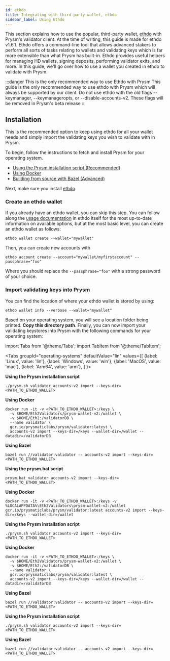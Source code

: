 ```yaml
---
id: ethdo
title: Integrating with third-party wallet, ethdo
sidebar_label: Using Ethdo
---
```


This section explains how to use the popular, third-party wallet, [ethdo](https://github.com/wealdtech/ethdo/tree/v1.6.1) with Prysm's validator client. At the time of writing, this guide is made for ethdo v1.6.1. Ethdo offers a command-line tool that allows advanced stakers to perform all sorts of tasks relating to wallets and validating keys which is far more extensible than what Prysm has built-in. Ethdo provides useful helpers for managing HD wallets, signing deposits, performing validator exits, and more. In this guide, we'll go over how to use a wallet you created in ethdo to validate with Prysm.

:::danger This is the only recommended way to use Ethdo with Prysm
This guide is the only recommended way to use ethdo with Prysm which will always be supported by our client. Do not use ethdo with the old flags --keymanager, --keymanageropts, or --disable-accounts-v2. These flags will be removed in Prysm's beta release
:::

## Installation

This is the recommended option to keep using ethdo for all your wallet needs and simply import the validating keys you wish to validate with in Prysm.

To begin, follow the instructions to fetch and install Prysm for your operating system.

* [Using the Prysm installation script (Recommended)](/docs/install/install-with-script)
* [Using Docker](/docs/install/install-with-docker)
* [Building from source with Bazel (Advanced)](/docs/install/install-with-bazel)

Next, make sure you install [ethdo](https://github.com/wealdtech/ethdo/tree/v1.6.1).

### Create an ethdo wallet

If you already have an ethdo wallet, you can skip this step. You can follow along the [usage documentation](https://github.com/wealdtech/ethdo/blob/master/docs/usage.md#create-1) in ethdo itself for the most up-to-date information on available options, but at the most basic level, you can create an ethdo wallet as follows:

```
ethdo wallet create --wallet="mywallet"
```

Then, you can create new accounts with
```
ethdo account create --account="mywallet/myfirstaccount" --passphrase="foo"
```

Where you should replace the `--passphrase="foo"` with a strong password of your choice. 

### Import validating keys into Prysm

You can find the location of where your ethdo wallet is stored by using:

```
ethdo wallet info --verbose --wallet="mywallet"
```

Based on your operating system, you will see a location folder being printed. **Copy this directory path**. Finally, you can now import your validating keystores into Prysm with the following commands for your operating system:

import Tabs from '@theme/Tabs';
import TabItem from '@theme/TabItem';

<Tabs
  groupId="operating-systems"
  defaultValue="lin"
  values={[
    {label: 'Linux', value: 'lin'},
    {label: 'Windows', value: 'win'},
    {label: 'MacOS', value: 'mac'},
    {label: 'Arm64', value: 'arm'},
  ]
}>
<TabItem value="lin">

**Using the Prysm installation script**

```text
./prysm.sh validator accounts-v2 import --keys-dir=<PATH_TO_ETHDO_WALLET>
```

**Using Docker**

```text
docker run -it -v <PATH_TO_ETHDO_WALLET>:/keys \
  -v $HOME/Eth2Validators/prysm-wallet-v2:/wallet \
  -v $HOME/Eth2:/validatorDB \
  --name validator \
  gcr.io/prysmaticlabs/prysm/validator:latest \
  accounts-v2 import --keys-dir=/keys --wallet-dir=/wallet --datadir=/validatorDB
```

**Using Bazel**

```text
bazel run //validator:validator -- accounts-v2 import --keys-dir=<PATH_TO_ETHDO_WALLET>
```

</TabItem>
<TabItem value="win">

**Using the prysm.bat script**

```text
prysm.bat validator accounts-v2 import --keys-dir=<PATH_TO_ETHDO_WALLET>
```

**Using Docker**

```text
docker run -it -v <PATH_TO_ETHDO_WALLET>:/keys -v %LOCALAPPDATA%\Eth2Validators\prysm-wallet-v2:/wallet gcr.io/prysmaticlabs/prysm/validator:latest accounts-v2 import --keys-dir=/keys --wallet-dir=/wallet
```

</TabItem>
<TabItem value="mac">

**Using the Prysm installation script**

```text
./prysm.sh validator accounts-v2 import --keys-dir=<PATH_TO_ETHDO_WALLET>
```

**Using Docker**

```text
docker run -it -v <PATH_TO_ETHDO_WALLET>:/keys \
  -v $HOME/Eth2Validators/prysm-wallet-v2:/wallet \
  -v $HOME/Eth2:/validatorDB \
  --name validator \
  gcr.io/prysmaticlabs/prysm/validator:latest \
  accounts-v2 import --keys-dir=/keys --wallet-dir=/wallet --datadir=/validatorDB
```

**Using Bazel**

```text
bazel run //validator:validator -- accounts-v2 import --keys-dir=<PATH_TO_ETHDO_WALLET>
```

</TabItem>
<TabItem value="arm">

**Using the Prysm installation script**

```text
./prysm.sh validator accounts-v2 import --keys-dir=<PATH_TO_ETHDO_WALLET>
```

**Using Bazel**

```text
bazel run //validator:validator -- accounts-v2 import --keys-dir=<PATH_TO_ETHDO_WALLET>
```

</TabItem>
</Tabs>
